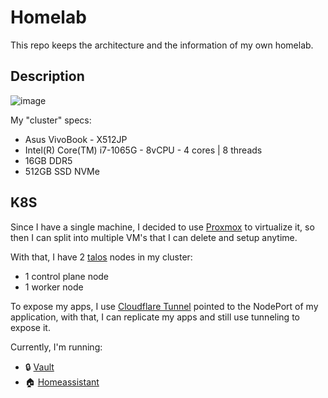 # Homelab

This repo keeps the architecture and the information of my own homelab.

## Description

![image](https://github.com/user-attachments/assets/aa0b8be5-3fa5-4024-9e0b-fab78de5579a)


My "cluster" specs:
- Asus VivoBook - X512JP
- Intel(R) Core(TM) i7-1065G - 8vCPU - 4 cores | 8 threads
- 16GB DDR5
- 512GB SSD NVMe

## K8S

Since I have a single machine, I decided to use [Proxmox](https://www.proxmox.com/en/) to virtualize it, so then I can split into multiple VM's that I can delete and setup anytime.

With that, I have 2 [talos](https://www.talos.dev/) nodes in my cluster:
- 1 control plane node
- 1 worker node

To expose my apps, I use [Cloudflare Tunnel](https://developers.cloudflare.com/cloudflare-one/connections/connect-networks/) pointed to the NodePort of my application, with that, I can replicate my apps and still use tunneling to expose it.

Currently, I'm running:
- 🔒 [Vault](https://vault.casaos-31.com/#/login)
- 🏠 [Homeassistant](https://homeassistant.casaos-31.com/)
